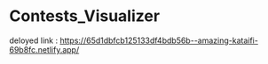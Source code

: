 ﻿# Contests_Visualizer
 deloyed link : https://65d1dbfcb125133df4bdb56b--amazing-kataifi-69b8fc.netlify.app/
